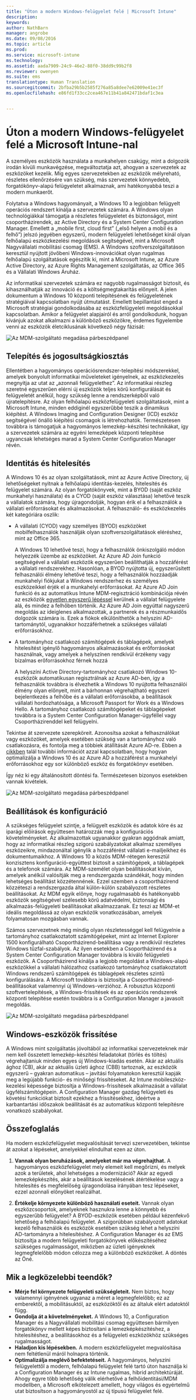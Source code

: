 ```yaml
---
title: "Úton a modern Windows-felügyelet felé | Microsoft Intune"
description: 
keywords: 
author: NathBarn
manager: angrobe
ms.date: 09/08/2016
ms.topic: article
ms.prod: 
ms.service: microsoft-intune
ms.technology: 
ms.assetid: aada7909-24c9-46e2-88f0-38dd9c99b2f8
ms.reviewer: owenyen
ms.suite: ems
translationtype: Human Translation
ms.sourcegitcommit: 2bfba29b5b2585f276a85a8dee7e62009e41ec3f
ms.openlocfilehash: e86fd1f33cc2cea467e11b41a842471bdaf1c3ea


---
```


# Úton a modern Windows-felügyelet felé a Microsoft Intune-nal

A személyes eszközök használata a munkahelyen csakúgy, mint a dolgozók irodán kívüli munkavégzése, megváltoztatja azt, ahogyan a szervezetek az eszközöket kezelik. Míg egyes szervezetekben az eszközök mélyreható, részletes ellenőrzésére van szükség, más szervezetek könnyedebb, forgatókönyv-alapú felügyeletet alkalmaznak, ami hatékonyabbá teszi a modern munkaerőt.

Folytatva a Windows hagyományait, a Windows 10 a legjobban felügyelt operációs rendszert kínálja a szervezetek számára. A Windows olyan technológiákkal támogatja a részletes felügyeletet és biztonságot, mint csoportházirendek, az Active Directory és a System Center Configuration Manager. Emellett a „mobile first, cloud first” („első helyen a mobil és a felhő”) jelszó jegyében egyszerű, modern felügyeleti lehetőséget kínál olyan felhőalapú eszközkezelési megoldások segítségével, mint a Microsoft Nagyvállalati mobilitási csomag (EMS). A Windows szoftverszolgáltatáson keresztül nyújtott jövőbeni Windows-innovációkat olyan rugalmas felhőalapú szolgáltatások egészítik ki, mint a Microsoft Intune, az Azure Active Directory, az Azure Rights Management szolgáltatás, az Office 365 és a Vállalati Windows Áruház.

Az informatikai szervezetek számára ez nagyobb rugalmasságot biztosít, és kihasználhatják az innováció és a költségmegtakarítás előnyeit. A jelen dokumentum a Windows 10 központi telepítésének és felügyeletének stratégiáival kapcsolatban nyújt útmutatást. Emellett bepillantást enged a Microsoft stratégiai gondolkodásába az eszközfelügyeleti megoldásokkal kapcsolatban. Amikor a felügyelet alapjairól és arról gondolkodunk, hogyan kívánjuk azokat alkalmazni a különböző eszközökre, érdemes figyelembe venni az eszközök életciklusának következő négy fázisát:

![Az MDM-szolgáltató megadása párbeszédpanel](../media/mdm-path-stages.png)

## Telepítés és jogosultságkiosztás

Ellentétben a hagyományos operációsrendszer-telepítési módszerekkel, amelyek bonyolult informatikai műveleteket igényelnek, az eszközkezelés megnyitja az utat az „azonnali felügyelethez”. Az informatikai részleg szeretné egyszerűen elérni új eszközök teljes körű konfigurálását és felügyeletét anélkül, hogy szükség lenne a rendszerképből való újratelepítésre.  Az olyan felhőalapú eszközfelügyeleti szolgáltatások, mint a Microsoft Intune, minden eddiginél egyszerűbbé teszik a dinamikus kiépítést. A Windows Imaging and Configuration Designer (ICD) eszköz segítségével önálló kiépítési csomagok is létrehozhatók. Természetesen továbbra is támogatjuk a hagyományos lemezkép-készítési technikákat, így a szervezetek számára az egyéni lemezképek központi telepítése ugyancsak lehetséges marad a System Center Configuration Manager révén.

## Identitás és hitelesítés

A Windows 10 és az olyan szolgáltatások, mint az Azure Active Directory, új lehetőségeket nyitnak a felhőalapú identitás-kezelés, hitelesítés és felügyelet számára. Az olyan forgatókönyvek, mint a BYOD (saját eszköz munkahelyi használata) és a CYOD (saját eszköz választása) lehetővé teszik a vállalatok számára, hogy újragondolják, hogyan érik el a felhasználók a vállalati erőforrásokat és alkalmazásokat. A felhasználó- és eszközkezelés két kategóriára oszlik:

- A vállalati (CYOD) vagy személyes (BYOD) eszközöket mobilfelhasználók használják olyan szoftverszolgáltatások eléréshez, mint az Office 365.

  A Windows 10 lehetővé teszi, hogy a felhasználók önkiszolgáló módon helyezzék üzembe az eszközöket. Az Azure AD Join funkció segítségével a vállalati eszközök egyszerűen beállíthatják a hozzáférést a vállalati rendszerekhez. Hasonlóan, a BYOD nyújtotta új, egyszerűsített felhasználói élmény lehetővé teszi, hogy a felhasználók hozzáadják munkahelyi fiókjukat a Windows rendszerhez és személyes eszközeikkel érjék el a munkahelyi erőforrásokat. Az Azure AD Join funkció és az automatikus Intune MDM-regisztráció kombinációja révén az eszközök [egyetlen egyszerű lépéssel](https://blogs.technet.microsoft.com/ad/2015/08/14/windows-10-azure-ad-and-microsoft-intune-automatic-mdm-enrollment-powered-by-the-cloud/) kerülnek a vállalat felügyelete alá, és mindez a felhőben történik. Az Azure AD Join egyúttal nagyszerű megoldás az ideiglenes alkalmazottak, a partnerek és a részmunkaidős dolgozók számára is. Ezek a fiókok elkülöníthetők a helyszíni AD-tartománytól, ugyanakkor hozzáférhetnek a szükséges vállalati erőforrásokhoz.
- A tartományhoz csatlakozó számítógépek és táblagépek, amelyek hitelesítést igénylő hagyományos alkalmazásokat és erőforrásokat használnak, vagy amelyek a helyszínen rendkívül érzékeny vagy bizalmas erőforrásokhoz férnek hozzá

  A helyszíni Active Directory-tartományhoz csatlakozó Windows 10-eszközök automatikusan regisztrálnak az Azure AD-ben, így a felhasználók továbbra is élvezhetik a Windows 10 nyújtotta felhasználói élmény olyan előnyeit, mint a bárhonnan végrehajtható egyszeri bejelentkezés a felhőbe és a vállalati erőforrásokba, a beállítások vállalati hordozhatósága, a Microsoft Passport for Work és a Windows Hello. A tartományhoz csatlakozó számítógépeket és táblagépeket továbbra is a System Center Configuration Manager-ügyféllel vagy Csoportházirenddel kell felügyelni.

Tekintse át szervezete szerepköreit. Azonosítsa azokat a felhasználókat vagy eszközöket, amelyek esetében szükség van a tartományhoz való csatlakozásra, és fontolja meg a többiek átállítását Azure AD-re. Ebben a [cikkben](https://azure.microsoft.com/en-us/documentation/articles/active-directory-azureadjoin-windows10-devices/) talál további információt azzal kapcsolatban, hogy hogyan optimalizálja a Windows 10 és az Azure AD a hozzáférést a munkahelyi erőforrásokhoz egy sor különböző eszköz és forgatókönyv esetében.

Így néz ki egy általánosított döntési fa. Természetesen bizonyos esetekben vannak kivételek.

![Az MDM-szolgáltató megadása párbeszédpanel](../media/mdm-path-stages-flow1.png)

## Beállítások és konfiguráció

A szükséges felügyelet szintje, a felügyelt eszközök és adatok köre és az iparági előírások együttesen határozzák meg a konfigurációs követelményeket. Az alkalmazottak ugyanakkor gyakran aggódnak amiatt, hogy az informatikai részleg szigorú szabályzatokat alkalmaz személyes eszközeikre, mindazonáltal igénylik a hozzáférést vállalati e-mailjeikhez és dokumentumaikhoz. A Windows 10 a közös MDM-rétegen keresztül konzisztens konfiguráció-együttest biztosít a számítógépek, a táblagépek és a telefonok számára. Az MDM-személet olyan beállításokat kíván, amelyek anélkül valósítják meg a rendszergazda szándékát, hogy minden lehetséges beállítást közzétennének. Ezzel szemben a csoportházirend közzéteszi a rendszergazda által külön-külön szabályozott részletes beállításokat. Az MDM egyik előnye, hogy rugalmasabb és hatékonyabb eszközök segítségével szélesebb körű adatvédelmi, biztonsági és alkalmazás-felügyeleti beállításokat alkalmazzanak. Ez teszi az MDM-et ideális megoldássá az olyan eszközök vonatkozásában, amelyek folyamatosan mozgásban vannak.

Számos szervezetnek még mindig olyan részletességgel kell felügyelnie a tartományhoz csatlakoztatott számítógépeket, mint az Internet Explorer 1500 konfigurálható Csoportházirend-beállítása vagy a rendkívül részletes Windows tűzfal-szabályok. Az ilyen esetekben a Csoportházirend és a System Center Configuration Manager továbbra is kiváló felügyeleti eszközök. A Csoportházirend kínálja a legjobb megoldást a Windows-alapú eszközökkel a vállalati hálózathoz csatlakozó tartományhoz csatlakoztatott Windows rendszerű számítógépek és táblagépek részletes szintű konfigurálására. A Microsoft továbbra is biztosítja a Csoportházirend-beállításokat valamennyi új Windows-verzióhoz. A robusztus központi szoftvertelepítések, a Windows-frissítések és az operációs rendszerek központi telepítése esetén továbbra is a Configuration Manager a javasolt megoldás.

![Az MDM-szolgáltató megadása párbeszédpanel](../media/mdm-path-stages-flow2.png)

## Windows-eszközök frissítése

A Windows mint szolgáltatás jóvoltából az informatikai szervezeteknek már nem kell összetett lemezkép-készítési feladatokat (törlés és töltés) végrehajtaniuk minden egyes új Windows-kiadás esetén. Akár az aktuális ághoz (CB), akár az aktuális üzleti ághoz (CBB) tartoznak, az eszközök egyszerű – gyakran automatikus – javítási folyamatokon keresztül kapják meg a legújabb funkció- és minőségi frissítéseket. Az Intune mobileszköz-kezelési képessége biztosítja a Windows-frissítések alkalmazását a vállalat ügyfélszámítógépein. A Configuration Manager gazdag felügyeleti és követési funkciókat biztosít ezekhez a frissítésekhez, ideértve a karbantartási időszakok beállítását és az automatikus központi telepítésre vonatkozó szabályokat.

## Összefoglalás

Ha modern eszközfelügyelet megvalósítását tervezi szervezetében, tekintse át azokat a lépéseket, amelyekkel elindulhat ezen az úton.

1. **Vannak olyan beruházások, amelyeket már ma végrehajthat.** A hagyományos eszközfelügyelet mely elemeit kell megőrizni, és melyek azok a területek, ahol lehetséges a modernizáció? Akár az egyedi lemezképkészítés, akár a beállítások kezelésének átértékelése vagy a hitelesítés és megfelelőség újragondolása irányában tesz lépéseket, ezzel azonnali előnyöket realizálhat.

2. **Értékelje környezete különböző használati eseteit.** Vannak olyan eszközcsoportok, amelyeknek hasznukra lenne a könnyebb és egyszerűbb felügyelet? A BYOD-eszközök esetében például kézenfekvő lehetőség a felhőalapú felügyelet. A szigorúbban szabályozott adatokat kezelő felhasználók és eszközök esetében szükség lehet a helyszíni AD-tartományra a hitelesítéshez. A Configuration Manager és az EMS biztosítja a modern felügyeleti forgatókönyvek előkészítéséhez szükséges rugalmasságot, miközben az üzleti igényeknek legmegfelelőbb módon célozza meg a különböző eszközöket. A döntés az Öné.

## Mik a legközelebbi teendők?

- **Mérje fel környezete felügyeleti szükségleteit.** Nem biztos, hogy valamennyi igényének ugyanaz a méret a legmegfelelőbb; ez az emberektől, a mobilitásuktól, az eszközöktől és az általuk elért adatoktól függ.
- **Gondolja át a követelményeket.** A Windows 10, a Configuration Manager és a Nagyvállalati mobilitási csomag együttesen bármilyen forgatókönyv mellett képes biztosítani a lemezképkészítéshez, a hitelesítéshez, a beállításokhoz és a felügyeleti eszközökhöz szükséges rugalmasságot.
- **Haladjon kis lépésekben.** A modern eszközfelügyelet megvalósítása nem feltétlenül máról holnapra történik.
- **Optimalizálja meglévő befektetéseit.** A hagyományos, helyszíni felügyelettől a modern, felhőalapú felügyelet felé tartó úton használja ki a Configuration Manager és az Intune rugalmas, hibrid architektúráját. Ahogy egyre több lehetőség válik elérhetővé a felhőidentitási/MDM modellben, a Microsoft elkötelezett amellett, hogy világos és egyértelmű utat biztosítson a hagyományostól az új típusú felügyelet felé.



<!--HONumber=Sep16_HO2-->


